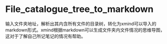 # File_catalogue_tree_to_markdown
输入文件夹地址，解析出其内含所有文件的目录树，转化为xmind可以导入的markdown形式。xmind根据markdown可以生成文件夹内文件情况的思维导图，这对于了解自己所记笔记的情况有帮助。
